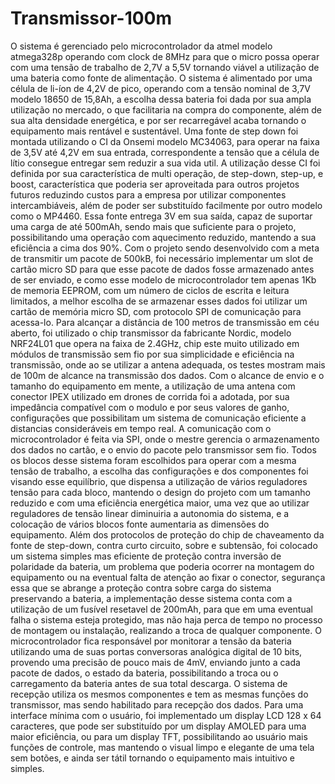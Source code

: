 # Transmissor-100m 

O sistema é gerenciado pelo microcontrolador da atmel modelo atmega328p operando com clock de 8MHz para que o micro possa operar com uma tensão de trabalho de 2,7V a 5,5V tornando viável a utilização de uma bateria como fonte de alimentação.
O sistema é alimentado por uma célula de li-íon de 4,2V de pico, operando com a tensão nominal de 3,7V modelo 18650 de 15,8Ah, a escolha dessa bateria foi dada por sua ampla utilização no mercado, o que facilitaria na compra do componente, além de sua alta densidade energética, e por ser recarregável acaba tornando o equipamento mais rentável e sustentável.
Uma fonte de step down foi montada utilizando o CI da Onsemi modelo MC34063, para operar na faixa de 3,5V até 4,2V em sua entrada, correspondente a tensão que a célula de lítio consegue entregar sem reduzir a sua vida util. A utilização desse CI foi definida por sua característica de multi operação, de step-down, step-up, e boost, característica que poderia ser aproveitada para outros projetos futuros reduzindo custos para a empresa por utilizar componentes intercambiáveis, além de poder ser substituído facilmente por outro modelo como o MP4460.
Essa fonte entrega 3V em sua saída, capaz de suportar uma carga de até 500mAh, sendo mais que suficiente para o projeto, possibilitando uma operação com aquecimento reduzido, mantendo a sua eficiência a cima dos 90%.
Com o projeto sendo desenvolvido com a meta de transmitir um pacote de 500kB, foi necessário implementar um slot de cartão micro SD para que esse pacote de dados fosse armazenado antes de ser enviado, e como esse modelo de microcontrolador tem apenas 1Kb de memoria EEPROM, com um número de ciclos de escrita e leitura limitados, a melhor escolha de se armazenar esses dados foi utilizar um cartão de memória micro SD, com protocolo SPI de comunicação para acessa-lo.
Para alcançar a distância de 100 metros de transmissão em céu aberto, foi utilizado o chip transmissor da fabricante Nordic, modelo NRF24L01 que opera na faixa de 2.4GHz, chip este muito utilizado em módulos de transmissão sem fio por sua simplicidade e eficiência na transmissão, onde ao se utilizar a antena adequada, os testes mostram mais de 100m de alcance na transmissão dos dados. Com o alcance de envio e o tamanho do equipamento em mente, a utilização de uma antena com conector IPEX utilizado em drones de corrida foi a adotada, por sua impedância compatível com o modulo e por seus valores de ganho, configurações que possibilitam um sistema de comunicação eficiente a distancias consideráveis em tempo real. A comunicação com o microcontrolador é feita via SPI, onde o mestre gerencia o armazenamento dos dados no cartão, e o envio do pacote pelo transmissor sem fio.
Todos os blocos desse sistema foram escolhidos para operar com a mesma tensão de trabalho, a escolha das configurações e dos componentes foi visando esse equilíbrio, que dispensa a utilização de vários reguladores tensão para cada bloco, mantendo o design do projeto com um tamanho reduzido e com uma eficiência energética maior, uma vez que ao utilizar reguladores de tensão linear diminuiria a autonomia do sistema, e a colocação de vários blocos fonte aumentaria as dimensões do equipamento.
Além dos protocolos de proteção do chip de chaveamento da fonte de step-down, contra curto circuito, sobre e subtensão, foi colocado um sistema simples mas eficiente de proteção contra inversão de polaridade da bateria, um problema que poderia ocorrer na montagem do equipamento ou na eventual falta de atenção ao fixar o conector, segurança essa que se abrange a proteção contra sobre carga do sistema preservando a bateria, a implementação desse sistema conta com a utilização de um fusível resetavel de 200mAh, para que em uma eventual falha o sistema esteja protegido, mas não haja perca de tempo no processo de montagem ou instalação, realizando a troca de qualquer componente.
O microcontrolador fica responsável por monitorar a tensão da bateria utilizando uma de suas portas conversoras analógica digital de 10 bits, provendo uma precisão de pouco mais de 4mV, enviando junto a cada pacote de dados, o estado da bateria, possibilitando a troca ou o carregamento da bateria antes de sua total descarga.
  O sistema de recepção utiliza os mesmos componentes e tem as mesmas funções do transmissor, mas sendo habilitado para recepção dos dados. Para uma interface mínima com o usuário, foi implementado um display LCD 128 x 64 caracteres, que pode ser substituído por um display AMOLED para uma maior eficiência, ou para um display TFT, possibilitando ao usuário mais funções de controle, mas mantendo o visual limpo e elegante de uma tela sem botões, e ainda ser tátil tornando o equipamento mais intuitivo e simples.
